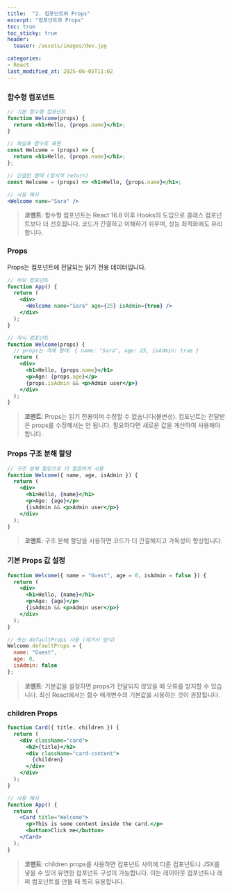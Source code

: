 ```yaml
---
title:  "2. 컴포넌트와 Props"
excerpt: "컴포넌트와 Props"
toc: true
toc_sticky: true
header:
  teaser: /assets/images/dev.jpg

categories:
- React
last_modified_at: 2025-06-05T11:02
---
```


### 함수형 컴포넌트

```jsx
// 기본 함수형 컴포넌트
function Welcome(props) {
  return <h1>Hello, {props.name}</h1>;
}

// 화살표 함수로 표현
const Welcome = (props) => {
  return <h1>Hello, {props.name}</h1>;
};

// 간결한 형태 (암시적 return)
const Welcome = (props) => <h1>Hello, {props.name}</h1>;

// 사용 예시
<Welcome name="Sara" />
```

> **코멘트**: 함수형 컴포넌트는 React 16.8 이후 Hooks의 도입으로 클래스 컴포넌트보다 더 선호됩니다. 코드가 간결하고 이해하기 쉬우며, 성능 최적화에도 유리합니다.

### Props

Props는 컴포넌트에 전달되는 읽기 전용 데이터입니다.

```jsx
// 부모 컴포넌트
function App() {
  return (
    <div>
      <Welcome name="Sara" age={25} isAdmin={true} />
    </div>
  );
}

// 자식 컴포넌트
function Welcome(props) {
  // props는 객체 형태: { name: "Sara", age: 25, isAdmin: true }
  return (
    <div>
      <h1>Hello, {props.name}</h1>
      <p>Age: {props.age}</p>
      {props.isAdmin && <p>Admin user</p>}
    </div>
  );
}
```

> **코멘트**: Props는 읽기 전용이며 수정할 수 없습니다(불변성). 컴포넌트는 전달받은 props를 수정해서는 안 됩니다. 필요하다면 새로운 값을 계산하여 사용해야 합니다.

### Props 구조 분해 할당

```jsx
// 구조 분해 할당으로 더 깔끔하게 사용
function Welcome({ name, age, isAdmin }) {
  return (
    <div>
      <h1>Hello, {name}</h1>
      <p>Age: {age}</p>
      {isAdmin && <p>Admin user</p>}
    </div>
  );
}
```

> **코멘트**: 구조 분해 할당을 사용하면 코드가 더 간결해지고 가독성이 향상됩니다.

### 기본 Props 값 설정

```jsx
function Welcome({ name = "Guest", age = 0, isAdmin = false }) {
  return (
    <div>
      <h1>Hello, {name}</h1>
      <p>Age: {age}</p>
      {isAdmin && <p>Admin user</p>}
    </div>
  );
}

// 또는 defaultProps 사용 (레거시 방식)
Welcome.defaultProps = {
  name: "Guest",
  age: 0,
  isAdmin: false
};
```

> **코멘트**: 기본값을 설정하면 props가 전달되지 않았을 때 오류를 방지할 수 있습니다. 최신 React에서는 함수 매개변수의 기본값을 사용하는 것이 권장됩니다.

### children Props

```jsx
function Card({ title, children }) {
  return (
    <div className="card">
      <h2>{title}</h2>
      <div className="card-content">
        {children}
      </div>
    </div>
  );
}

// 사용 예시
function App() {
  return (
    <Card title="Welcome">
      <p>This is some content inside the card.</p>
      <button>Click me</button>
    </Card>
  );
}
```

> **코멘트**: children props를 사용하면 컴포넌트 사이에 다른 컴포넌트나 JSX를 넣을 수 있어 유연한 컴포넌트 구성이 가능합니다. 이는 레이아웃 컴포넌트나 래퍼 컴포넌트를 만들 때 특히 유용합니다.